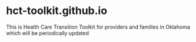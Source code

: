 # hct-toolkit.github.io
This is Health Care Transition Toolkit for providers and families in Oklahoma which will be periodically updated
